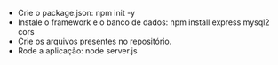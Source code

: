 - Crie o package.json: npm init -y
- Instale o framework e o banco de dados: npm install express mysql2 cors
- Crie os arquivos presentes no repositório.
- Rode a aplicação: node server.js
